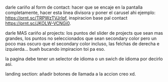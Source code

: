 darle cariño al form de contact:
hacer que se encaje en la pantalla completamente, 
hacer esta linea divisora y poner el carusel ahi ejemplo: https://prnt.sc/TRPWzTVJrIpf,
inspiracion base pal contact https://prnt.sc/JKOLW-VCNGi0.

darle MAS cariño al projects:
los puntos del slider de projects que sean mas grandes, los puntos no seleccionados que sean secondary color pero un poco mas oscuro que el secondary color incluso, las felchas de derecha e izquierda... bueh bucando impiracion toi pa eso.

la pagina debe tener un selector de idioma o un swich de idioma por decirlo asi.

landing section: añadir botones de llamada a la accion creo xd.